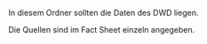 In diesem Ordner sollten die Daten des DWD liegen. 

Die Quellen sind im Fact Sheet einzeln angegeben.
